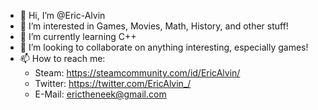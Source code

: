 - 👋 Hi, I’m @Eric-Alvin
- 👀 I’m interested in Games, Movies, Math, History, and other stuff!
- 🌱 I’m currently learning C++
- 💞️ I’m looking to collaborate on anything interesting, especially games!
- 📫 How to reach me:
  - Steam: https://steamcommunity.com/id/EricAlvin/
  - Twitter: https://twitter.com/EricAlvin_/
  - E-Mail: erictheneek@gmail.com

<!---
Eric-Alvin/Eric-Alvin is a ✨ special ✨ repository because its `README.md` (this file) appears on your GitHub profile.
You can click the Preview link to take a look at your changes.
--->
